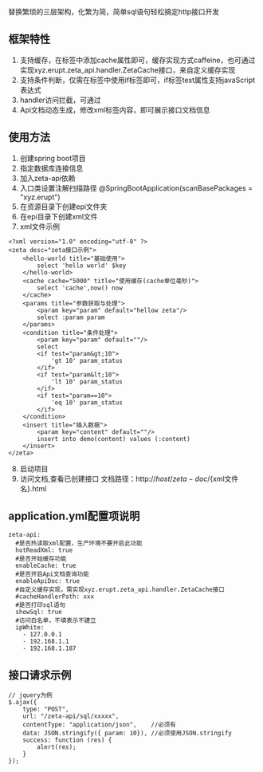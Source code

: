 替换繁琐的三层架构，化繁为简，简单sql语句轻松搞定http接口开发

## 框架特性
1. 支持缓存，在标签中添加cache属性即可，缓存实现方式caffeine，也可通过实现xyz.erupt.zeta_api.handler.ZetaCache接口，来自定义缓存实现
2. 支持条件判断，仅需在标签中使用if标签即可，if标签test属性支持javaScript表达式
3. handler访问拦截，可通过
4. Api文档动态生成，修改xml标签内容，即可展示接口文档信息

## 使用方法
1. 创建spring boot项目
2. 指定数据库连接信息
3. 加入zeta-api依赖
4. 入口类设置注解扫描路径
@SpringBootApplication(scanBasePackages = "xyz.erupt")
5. 在资源目录下创建epi文件夹
6. 在epi目录下创建xml文件
7. xml文件示例
```
<?xml version="1.0" encoding="utf-8" ?>
<zeta desc="zeta接口示例">
    <hello-world title="基础使用">
        select 'hello world' $key
    </hello-world>
    <cache cache="5000" title="使用缓存(cache单位毫秒)">
        select 'cache',now() now
    </cache>
    <params title="参数获取与处理">
        <param key="param" default="hellow zeta"/>
        select :param param
    </params>
    <condition title="条件处理">
        <param key="param" default=""/>
        select
        <if test="param&gt;10">
            'gt 10' param_status
        </if>
        <if test="param&lt;10">
            'lt 10' param_status
        </if>
        <if test="param==10">
            'eq 10' param_status
        </if>
    </condition>
    <insert title="插入数据">
        <param key="content" default=""/>
        insert into demo(content) values (:content)
    </insert>
</zeta>
```
8. 启动项目
9. 访问文档,查看已创建接口
文档路径：http://${host}/zeta-doc/${xml文件名}.html


## application.yml配置项说明
```
zeta-api:
  #是否热读取xml配置，生产环境不要开启此功能
  hotReadXml: true
  #是否开始缓存功能
  enableCache: true
  #是否开启Api文档查询功能
  enableApiDoc: true
  #自定义缓存实现，需实现xyz.erupt.zeta_api.handler.ZetaCache接口
  #cacheHandlerPath: xxx
  #是否打印sql语句
  showSql: true
  #访问白名单，不填表示不建立
  ipWhite:
    - 127.0.0.1
    - 192.168.1.1
    - 192.168.1.187
```

## 接口请求示例
```
// jquery为例
$.ajax({
    type: "POST",
    url: "/zeta-api/sql/xxxxx",
    contentType: "application/json",    //必须有
    data: JSON.stringify({ param: 10}), //必须使用JSON.stringify
    success: function (res) {
        alert(res);
    }
});
```



